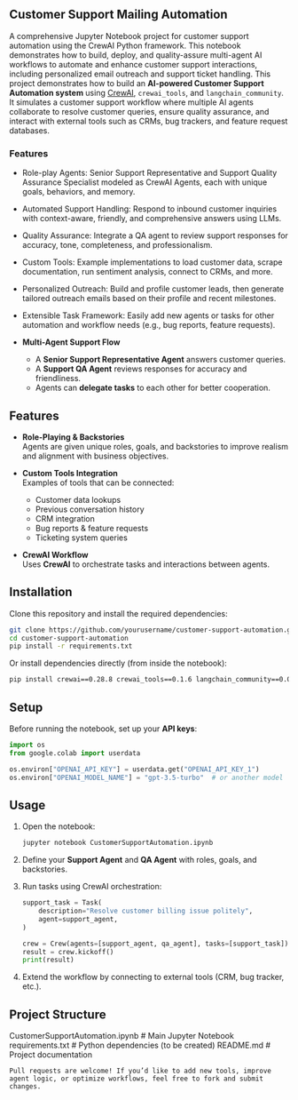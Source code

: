 ## Customer Support Mailing Automation
A comprehensive Jupyter Notebook project for customer support automation using the CrewAI Python framework. This notebook demonstrates how to build, deploy, and quality-assure multi-agent AI workflows to automate and enhance customer support interactions, including personalized email outreach and support ticket handling.
This project demonstrates how to build an **AI-powered Customer Support Automation system** using [CrewAI](https://pypi.org/project/crewai/), `crewai_tools`, and `langchain_community`.  
It simulates a customer support workflow where multiple AI agents collaborate to resolve customer queries, ensure quality assurance, and interact with external tools such as CRMs, bug trackers, and feature request databases.

### Features
- Role-play Agents: Senior Support Representative and Support Quality Assurance Specialist modeled as CrewAI Agents, each with unique goals, behaviors, and memory.
- Automated Support Handling: Respond to inbound customer inquiries with context-aware, friendly, and comprehensive answers using LLMs.
- Quality Assurance: Integrate a QA agent to review support responses for accuracy, tone, completeness, and professionalism.
- Custom Tools: Example implementations to load customer data, scrape documentation, run sentiment analysis, connect to CRMs, and more.
- Personalized Outreach: Build and profile customer leads, then generate tailored outreach emails based on their profile and recent milestones.
- Extensible Task Framework: Easily add new agents or tasks for other automation and workflow needs (e.g., bug reports, feature requests).

- **Multi-Agent Support Flow**  
  - A **Senior Support Representative Agent** answers customer queries.  
  - A **Support QA Agent** reviews responses for accuracy and friendliness.  
  - Agents can **delegate tasks** to each other for better cooperation.




## Features

- **Role-Playing & Backstories**  
  Agents are given unique roles, goals, and backstories to improve realism and alignment with business objectives.

- **Custom Tools Integration**  
  Examples of tools that can be connected:  
  - Customer data lookups  
  - Previous conversation history  
  - CRM integration  
  - Bug reports & feature requests  
  - Ticketing system queries  

- **CrewAI Workflow**  
  Uses **CrewAI** to orchestrate tasks and interactions between agents.

##  Installation

Clone this repository and install the required dependencies:

```bash
git clone https://github.com/yourusername/customer-support-automation.git
cd customer-support-automation
pip install -r requirements.txt
```

Or install dependencies directly (from inside the notebook):

```bash
pip install crewai==0.28.8 crewai_tools==0.1.6 langchain_community==0.0.29
```

##  Setup

Before running the notebook, set up your **API keys**:

```python
import os
from google.colab import userdata

os.environ["OPENAI_API_KEY"] = userdata.get("OPENAI_API_KEY_1")
os.environ["OPENAI_MODEL_NAME"] = "gpt-3.5-turbo"  # or another model
```

##  Usage

1. Open the notebook:  
   ```bash
   jupyter notebook CustomerSupportAutomation.ipynb
   ```

2. Define your **Support Agent** and **QA Agent** with roles, goals, and backstories.

3. Run tasks using CrewAI orchestration:  
   ```python
   support_task = Task(
       description="Resolve customer billing issue politely",
       agent=support_agent,
   )

   crew = Crew(agents=[support_agent, qa_agent], tasks=[support_task])
   result = crew.kickoff()
   print(result)
   ```

4. Extend the workflow by connecting to external tools (CRM, bug tracker, etc.).

##  Project Structure

CustomerSupportAutomation.ipynb   # Main Jupyter Notebook
requirements.txt                  # Python dependencies (to be created)
README.md                         # Project documentation
```
Pull requests are welcome! If you’d like to add new tools, improve agent logic, or optimize workflows, feel free to fork and submit changes.


